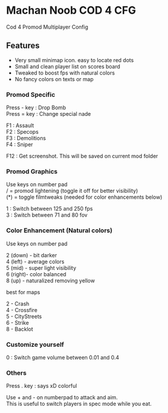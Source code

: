 # Machan Noob COD 4 CFG  
Cod 4 Promod Multiplayer Config  

## Features  

- Very small minimap icon. easy to locate red dots  
- Small and clean player list on scores board  
- Tweaked to boost fps with natural colors  
- No fancy colors on texts or map  

### Promod Specific  

Press - key : Drop Bomb  
Press = key : Change special nade  

F1 : Assault  
F2 : Specops  
F3 : Demolitions  
F4 : Sniper  

F12 : Get screenshot. This will be saved on current mod folder  

### Promod Graphics  
Use keys on number pad  
/ = promod lightening (toggle it off for better visibility)  
(*) = toggle filmtweaks (needed for color enhancements below)  

1 : Switch between 125 and 250 fps  
3 : Switch between 71 and 80 fov  

### Color Enhancement (Natural colors)  
Use keys on number pad  

2 (down) - bit darker  
4 (left) - average colors  
5 (mid)  - super light visibility  
6 (right)- color balanced  
8 (up)   - naturalized removing yellow  

best for maps  

2 - Crash  
4 - Crossfire  
5 - CityStreets  
6 - Strike  
8 - Backlot  

### Customize yourself  
0 : Switch game volume between 0.01 and 0.4  


### Others  
Press . key : says xD colorful  

Use + and - on numberpad to attack and aim.  
This is useful to switch players in spec mode while you eat.  

